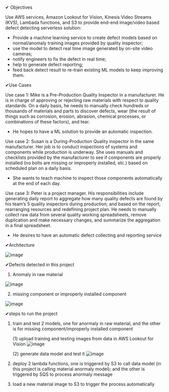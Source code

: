 ✔ Objectives

Use AWS services, Amazon Lookout for Vision, Kinesis Video Streams (KVS), Lambada functions, and S3 to provide end-end image/video based defect detecting serverless solution:
- Provide a machine learning service to create defect models based on normal/anomaly training images provided by quality inspector; 
- use the model to detect real time image generated by on-site video cameras; 
- notify engineers to fix the defect in real time; 
- help to generate defect reporting; 
- feed back detect result to re-train existing ML models to keep improving them.

✔Use Cases

Use case 1: Mike is a Pre-Production Quality Inspector in a manufacturer. He is in charge of approving or rejecting raw materials with respect to quality standards. On a daily basis, he needs to manually check hundreds or thousands of materials and parts to discover defects, wear (the result of things such as corrosion, erosion, abrasion, chemical processes, or combinations of these factors), and tear.
- He hopes to have a ML solution to provide an automatic inspection.
  
Use case 2: Susan is a During-Production Quality inspector in the same manufacturer. Her job is to conduct inspections of systems and components while production is underway. She uses manuals and checklists provided by the manufacturer to see if components are properly installed (no bolts are missing or improperly installed, etc.) based on scheduled plan on a daily basis. 
- She wants to teach machine to inspect those components automatically at the end of each day.
  
Use case 3: Peter is a project manager.  His responsibilities include generating daily report to aggregate how many quality defects are found by his team’s 5 quality inspectors during production; and based on the report, rearranging resources and redefining project plan. He needs to manually collect raw data from several quality working spreadsheets, remove duplication and make necessary changes, and summarize the aggregation in a final spreadsheet.
- He desires to have an automatic defect collecting and reporting service 

✔Architecture

![image](https://github.com/user-attachments/assets/8885e285-bb23-4547-b954-e43d2698d8ea)


✔Defects detected in this project

1.  Anomaly in raw material
   
![image](https://github.com/user-attachments/assets/d232fff6-e560-42f5-af15-8825b497d7df)

2. missing component or improperly installed component

![image](https://github.com/user-attachments/assets/42ca5293-7c4b-4dbc-b94e-3ca715943e7b)


✔steps to run the project
1. train and test 2 models, one for anormaly in raw material, and the other is for missing component/improperly installed component
   
   (1) upload training and testing images from data in AWS Lookout for Vision
    ![image](https://github.com/user-attachments/assets/b024a5cd-c5ba-421d-9cde-2b37c9b0186a)


   (2) generate data model and test it
    ![image](https://github.com/user-attachments/assets/ed438c1d-7e40-4f01-a484-2f7406be36a5)


2. deploy 2 lambda functions, one is triggered by S3 to call data model (in this project is calling material anormaly model); and the other is triggered by SQS to process anormaly message

3. load a new material image to S3 to trigger the process automatically
